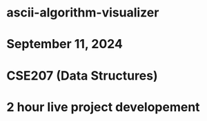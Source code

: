 # ascii-algorithm-visualizer
# September 11, 2024
# CSE207 (Data Structures)
# 2 hour live project developement
